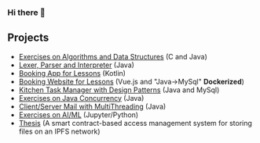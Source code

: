 ### Hi there 👋

<!--
**AndreaBirritteri/andreabirritteri** is a ✨ _special_ ✨ repository because its `README.md` (this file) appears on your GitHub profile.
-->

## Projects
- [Exercises on Algorithms and Data Structures](https://github.com/AndreaBirritteri/laboratorio-algoritmi-2021-2022) (C and Java)
- [Lexer, Parser and Interpreter](https://github.com/AndreaBirritteri/Lexer_Linguaggi_Formali_Traduttori) (Java)
- [Booking App for Lessons](https://github.com/AndreaBirritteri/laboratorio-IUM-2021-2022) (Kotlin)
- [Booking Website for Lessons](https://github.com/AndreaBirritteri/laboratorio-TWEB-2021-2022) (Vue.js and "Java->MySql" **Dockerized**)
- [Kitchen Task Manager with Design Patterns](https://github.com/AndreaBirritteri/laboratorio-sas-2021-2022) (Java and MySql)
- [Exercises on Java Concurrency](https://github.com/AndreaBirritteri/Efficient_Parallel_Programming) (Java)
- [Client/Server Mail with MultiThreading](https://github.com/AndreaBirritteri/Client_Server_Mail_Socket_Multithread) (Java)
- [Exercises on AI/ML](https://github.com/AndreaBirritteri/AI-ML-2022) (Jupyter/Python)
- [Thesis](https://github.com/AndreaBirritteri/Thesis) (A smart contract-based access management system for storing files on an IPFS network)

